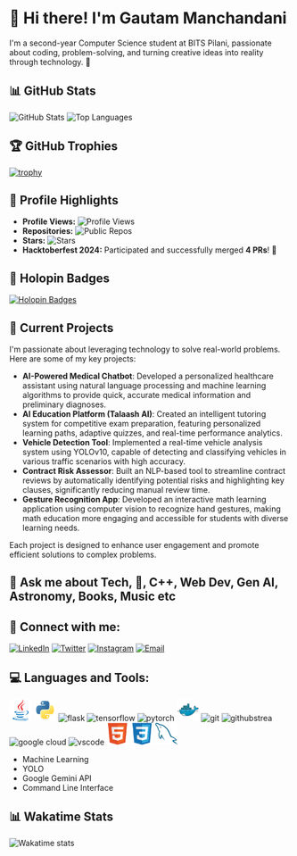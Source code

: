# 👋 Hi there! I'm Gautam Manchandani

I'm a second-year Computer Science student at BITS Pilani, passionate about coding, problem-solving, and turning creative ideas into reality through technology. 🚀

## 📊 GitHub Stats
![GitHub Stats](https://github-readme-stats.vercel.app/api?username=GautamBytes&show_icons=true&theme=radical)
![Top Languages](https://github-readme-stats.vercel.app/api/top-langs/?username=GautamBytes&theme=radical&layout=compact)

## 🏆 GitHub Trophies
[![trophy](https://github-profile-trophy.vercel.app/?username=GautamBytes&theme=radical)](https://github.com/GautamBytes)

## 🌟 Profile Highlights
- **Profile Views:** ![Profile Views](https://badges.pufler.dev/visits/GautamBytes/GautamBytes)
- **Repositories:** ![Public Repos](https://badges.pufler.dev/repos/GautamBytes)
- **Stars:** ![Stars](https://img.shields.io/github/stars/GautamBytes?style=social)
- **Hacktoberfest 2024:** Participated and successfully merged **4 PRs**! 🎉

## 🏅 Holopin Badges
[![Holopin Badges](https://holopin.me/gautambytes)](https://holopin.io/@gautambytes)

## 🚀 Current Projects
I'm passionate about leveraging technology to solve real-world problems. Here are some of my key projects:
- **AI-Powered Medical Chatbot**: Developed a personalized healthcare assistant using natural language processing and machine learning algorithms to provide quick, accurate medical information and preliminary diagnoses.
- **AI Education Platform (Talaash AI)**: Created an intelligent tutoring system for competitive exam preparation, featuring personalized learning paths, adaptive quizzes, and real-time performance analytics.
- **Vehicle Detection Tool**: Implemented a real-time vehicle analysis system using YOLOv10, capable of detecting and classifying vehicles in various traffic scenarios with high accuracy.
- **Contract Risk Assessor**: Built an NLP-based tool to streamline contract reviews by automatically identifying potential risks and highlighting key clauses, significantly reducing manual review time.
- **Gesture Recognition App**: Developed an interactive math learning application using computer vision to recognize hand gestures, making math education more engaging and accessible for students with diverse learning needs.

Each project is designed to enhance user engagement and promote efficient solutions to complex problems.

## 💬 Ask me about Tech, 🐍, C++, Web Dev, Gen AI, Astronomy, Books, Music etc

## 🔗 Connect with me:
[![LinkedIn](https://img.shields.io/badge/LinkedIn-%230077B5.svg?logo=linkedin&logoColor=white)](https://www.linkedin.com/in/gautam-manchandani-17888b259)
[![Twitter](https://img.shields.io/badge/Twitter-%231DA1F2.svg?logo=Twitter&logoColor=white)](https://x.com/GautamM96)
[![Instagram](https://img.shields.io/badge/Instagram-%23E4405F.svg?logo=Instagram&logoColor=white)](https://www.instagram.com/gautam092528/)
[![Email](https://img.shields.io/badge/Email-D14836?style=flat&logo=gmail&logoColor=white)](mailto:manchandanigautam@gmail.com)

## 💻 Languages and Tools:
<p align="left">
  <img src="https://raw.githubusercontent.com/devicons/devicon/master/icons/java/java-original.svg" alt="java" width="40" height="40"/>
  <img src="https://raw.githubusercontent.com/devicons/devicon/master/icons/python/python-original.svg" alt="python" width="40" height="40"/>
  <img src="https://www.vectorlogo.zone/logos/pocoo_flask/pocoo_flask-icon.svg" alt="flask" width="40" height="40"/>
  <img src="https://www.vectorlogo.zone/logos/tensorflow/tensorflow-icon.svg" alt="tensorflow" width="40" height="40"/>
  <img src="https://www.vectorlogo.zone/logos/pytorch/pytorch-icon.svg" alt="pytorch" width="40" height="40"/>
  <img src="https://raw.githubusercontent.com/devicons/devicon/master/icons/docker/docker-original.svg" alt="docker" width="40" height="40"/>
  <img src="https://www.vectorlogo.zone/logos/git-scm/git-scm-icon.svg" alt="git" width="40" height="40"/>
  <img src="https://www.vectorlogo.zone/logos/github/github-icon.svg" alt="githubstrea" width="40" height="40"/>
  <img src="https://www.vectorlogo.zone/logos/google_cloud/google_cloud-icon.svg" alt="google cloud" width="40" height="40"/>
  <img src="https://www.vectorlogo.zone/logos/visualstudio_code/visualstudio_code-icon.svg" alt="vscode" width="40" height="40"/>
  <img src="https://raw.githubusercontent.com/devicons/devicon/master/icons/html5/html5-original.svg" alt="html5" width="40" height="40"/>
  <img src="https://raw.githubusercontent.com/devicons/devicon/master/icons/css3/css3-original.svg" alt="css3" width="40" height="40"/>
  <img src="https://raw.githubusercontent.com/devicons/devicon/master/icons/mysql/mysql-original.svg" alt="sql" width="40" height="40"/>
</p>

* Machine Learning
* YOLO
* Google Gemini API
* Command Line Interface

## 📊 Wakatime Stats
![Wakatime stats](https://github-readme-stats.vercel.app/api/wakatime?username=GautamBytes)


